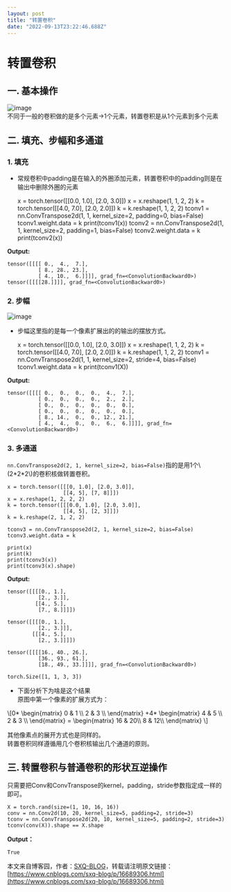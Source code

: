 ```yaml
---
layout: post
title: "转置卷积"
date: "2022-09-13T23:22:46.688Z"
---
```

转置卷积
====

一. 基本操作
-------

![image](https://img2022.cnblogs.com/blog/1785529/202209/1785529-20220913150005966-1308902309.png)  
不同于一般的卷积做的是多个元素->1个元素，转置卷积是从1个元素到多个元素

二. 填充、步幅和多通道
------------

### 1\. 填充

*   常规卷积中padding是在输入的外圈添加元素，转置卷积中的padding则是在输出中删除外圈的元素

    x = torch.tensor([[0.0, 1.0], [2.0, 3.0]])
    x = x.reshape(1, 1, 2, 2)
    k = torch.tensor([[4.0, 7.0], [2.0, 2.0]])
    k = k.reshape(1, 1, 2, 2)
    tconv1 = nn.ConvTranspose2d(1, 1, kernel_size=2, padding=0, bias=False)
    tconv1.weight.data = k
    print(tconv1(x))
    tconv2 = nn.ConvTranspose2d(1, 1, kernel_size=2, padding=1, bias=False)
    tconv2.weight.data = k
    print(tconv2(x))
    

**Output:**

    tensor([[[[ 0.,  4.,  7.],
              [ 8., 28., 23.],
              [ 4., 10.,  6.]]]], grad_fn=<ConvolutionBackward0>)
    tensor([[[[28.]]]], grad_fn=<ConvolutionBackward0>)
    

### 2\. 步幅

![image](https://img2022.cnblogs.com/blog/1785529/202209/1785529-20220913152323769-405306489.png)

*   步幅这里指的是每一个像素扩展出的的输出的摆放方式。

    x = torch.tensor([[0.0, 1.0], [2.0, 3.0]])
    x = x.reshape(1, 1, 2, 2)
    k = torch.tensor([[4.0, 7.0], [2.0, 2.0]])
    k = k.reshape(1, 1, 2, 2)
    tconv1 = nn.ConvTranspose2d(1, 1, kernel_size=2, stride=4, bias=False)
    tconv1.weight.data = k
    print(tconv1(X))
    

**Output:**

    tensor([[[[ 0.,  0.,  0.,  0.,  4.,  7.],
              [ 0.,  0.,  0.,  0.,  2.,  2.],
              [ 0.,  0.,  0.,  0.,  0.,  0.],
              [ 0.,  0.,  0.,  0.,  0.,  0.],
              [ 8., 14.,  0.,  0., 12., 21.],
              [ 4.,  4.,  0.,  0.,  6.,  6.]]]], grad_fn=<ConvolutionBackward0>)
    

### 3\. 多通道

`nn.ConvTranspose2d(2, 1, kernel_size=2, bias=False)`指的是用1个\\(2\*2\*2\\)的卷积核做转置卷积。

    x = torch.tensor([[[0, 1.0], [2.0, 3.0]],
                      [[4, 5], [7, 8]]])
    x = x.reshape(1, 2, 2, 2)
    k = torch.tensor([[[0.0, 1.0], [2.0, 3.0]],
                      [[4, 5], [2, 3]]])
    k = k.reshape(2, 1, 2, 2)
    
    tconv3 = nn.ConvTranspose2d(2, 1, kernel_size=2, bias=False)
    tconv3.weight.data = k
    
    print(x)
    print(k)
    print(tconv3(x))
    print(tconv3(x).shape)
    

**Output:**

    tensor([[[[0., 1.],
              [2., 3.]],
             [[4., 5.],
              [7., 8.]]]])
    		  
    tensor([[[[0., 1.],
              [2., 3.]]],
            [[[4., 5.],
              [2., 3.]]]])
    		  
    tensor([[[[16., 40., 26.],
              [36., 93., 61.],
              [18., 49., 33.]]]], grad_fn=<ConvolutionBackward0>)
    		  
    torch.Size([1, 1, 3, 3])
    

*   下面分析下为啥是这个结果  
    原图中第一个像素的扩展方式为：

\\\[0\* \\begin{matrix} 0 & 1 \\\\ 2 & 3 \\\\ \\end{matrix} +4\* \\begin{matrix} 4 & 5 \\\\ 2 & 3 \\\\ \\end{matrix} = \\begin{matrix} 16 & 20\\\\ 8 & 12\\\\ \\end{matrix} \\\]

其他像素点的展开方式也是同样的。  
转置卷积同样遵循用几个卷积核输出几个通道的原则。

三. 转置卷积与普通卷积的形状互逆操作
-------------------

只需要把Conv和ConvTranspose的kernel，padding，stride参数指定成一样的即可。

    X = torch.rand(size=(1, 10, 16, 16))
    conv = nn.Conv2d(10, 20, kernel_size=5, padding=2, stride=3)
    tconv = nn.ConvTranspose2d(20, 10, kernel_size=5, padding=2, stride=3)
    tconv(conv(X)).shape == X.shape
    

**Output：**

    True
    

本文来自博客园，作者：[SXQ-BLOG](https://www.cnblogs.com/sxq-blog/)，转载请注明原文链接：[https://www.cnblogs.com/sxq-blog/p/16689306.html](https://www.cnblogs.com/sxq-blog/p/16689306.html)